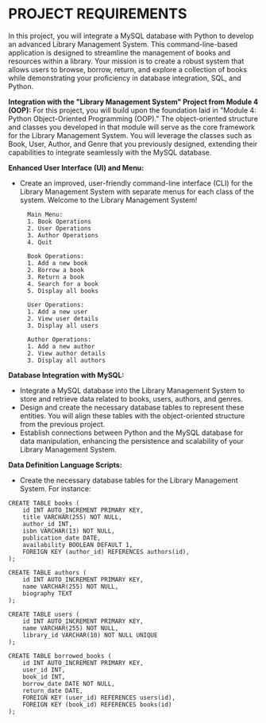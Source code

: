 # PROJECT REQUIREMENTS
In this project, you will integrate a MySQL database with Python to develop an advanced Library Management System. This command-line-based application is designed to streamline the management of books and resources within a library. Your mission is to create a robust system that allows users to browse, borrow, return, and explore a collection of books while demonstrating your proficiency in database integration, SQL, and Python.

**Integration with the "Library Management System" Project from Module 4 (OOP):**
For this project, you will build upon the foundation laid in "Module 4: Python Object-Oriented Programming (OOP)." The object-oriented structure and classes you developed in that module will serve as the core framework for the Library Management System. You will leverage the classes such as Book, User, Author, and Genre that you previously designed, extending their capabilities to integrate seamlessly with the MySQL database.



**Enhanced User Interface (UI) and Menu:**
- Create an improved, user-friendly command-line interface (CLI) for the Library Management System with separate menus for each class of the system.
        Welcome to the Library Management System!
        
        Main Menu:
        1. Book Operations
        2. User Operations
        3. Author Operations
        4. Quit
  
        Book Operations:
        1. Add a new book
        2. Borrow a book
        3. Return a book
        4. Search for a book
        5. Display all books

        User Operations:
        1. Add a new user
        2. View user details
        3. Display all users
  
        Author Operations:
        1. Add a new author
        2. View author details
        3. Display all authors
  
**Database Integration with MySQL:**
- Integrate a MySQL database into the Library Management System to store and retrieve data related to books, users, authors, and genres.
- Design and create the necessary database tables to represent these entities. You will align these tables with the object-oriented structure from the previous project.
- Establish connections between Python and the MySQL database for data manipulation, enhancing the persistence and scalability of your Library Management System.

**Data Definition Language Scripts:**
- Create the necessary database tables for the Library Management System. For instance:
  
```
CREATE TABLE books (
    id INT AUTO_INCREMENT PRIMARY KEY,
    title VARCHAR(255) NOT NULL,
    author_id INT,
    isbn VARCHAR(13) NOT NULL,
    publication_date DATE,
    availability BOOLEAN DEFAULT 1,
    FOREIGN KEY (author_id) REFERENCES authors(id),
);
```

```
CREATE TABLE authors (
    id INT AUTO_INCREMENT PRIMARY KEY,
    name VARCHAR(255) NOT NULL,
    biography TEXT
);
```

```
CREATE TABLE users (
    id INT AUTO_INCREMENT PRIMARY KEY,
    name VARCHAR(255) NOT NULL,
    library_id VARCHAR(10) NOT NULL UNIQUE
);
```

```
CREATE TABLE borrowed_books (
    id INT AUTO_INCREMENT PRIMARY KEY,
    user_id INT,
    book_id INT,
    borrow_date DATE NOT NULL,
    return_date DATE,
    FOREIGN KEY (user_id) REFERENCES users(id),
    FOREIGN KEY (book_id) REFERENCES books(id)
);
```



